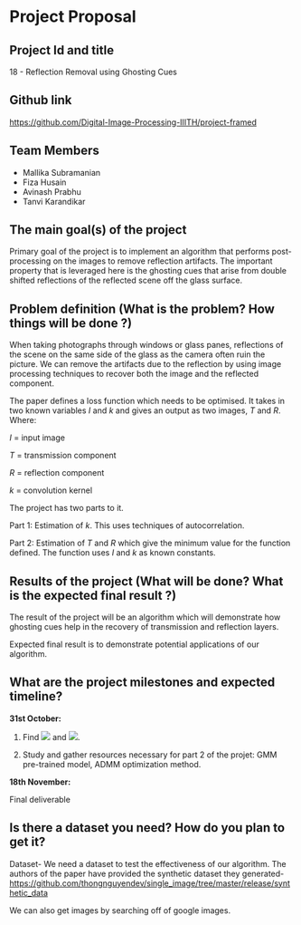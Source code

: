 # Project Proposal 




## Project Id and title

18 - Reflection Removal using Ghosting Cues

## Github link
https://github.com/Digital-Image-Processing-IIITH/project-framed

## Team Members

 - Mallika Subramanian
 - Fiza Husain
 - Avinash Prabhu
 - Tanvi Karandikar

## The main goal(s) of the project
Primary goal of the project is to implement an algorithm that performs post-processing on the images to remove reflection artifacts. The important property that is leveraged here is the ghosting cues that arise from double shifted reflections of the reflected scene off the glass surface.

## Problem definition (What is the problem? How things will be done ?)
When taking photographs through windows or glass panes, reflections of the scene on the same side of the glass as the camera often ruin the picture. We can remove the artifacts due to the reflection by using image processing techniques to recover both the image and the reflected component.

The paper defines a loss function which needs to be optimised. It takes in two known variables *I* and *k* and gives an output as two images, *T* and *R*. Where:

*I* = input image

*T* = transmission component

*R* = reflection component

*k* = convolution kernel

The project has two parts to it.

Part 1: Estimation of *k*. This uses techniques of autocorrelation.

Part 2: Estimation of *T* and *R* which give the minimum value for the function defined. The function uses *I* and *k* as known constants.

## Results of the project (What will be done? What is the expected final result ?)
The result of the project will be an algorithm which will demonstrate how ghosting cues help in the recovery of transmission and reflection layers.

Expected final result is to demonstrate potential applications of our algorithm.


## What are the project milestones and expected timeline?
**31st October:**

1. Find <img src="https://render.githubusercontent.com/render/math?math=c_k"> and <img src="https://render.githubusercontent.com/render/math?math=d_k">.

2. Study and gather resources necessary for part 2 of the projet: GMM pre-trained model, ADMM optimization method.

**18th November:** 

Final deliverable

## Is there a dataset you need? How do you plan to get it?
Dataset- We need a dataset to test the effectiveness of our algorithm. The authors of the paper have provided the synthetic dataset they generated-
https://github.com/thongnguyendev/single_image/tree/master/release/synthetic_data

We can also get images by searching off of google images.

